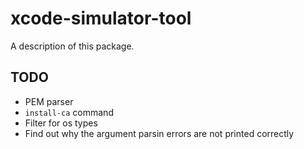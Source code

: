 # xcode-simulator-tool

A description of this package.

## TODO

* PEM parser
* `install-ca` command
* Filter for os types
* Find out why the argument parsin errors are not printed correctly

